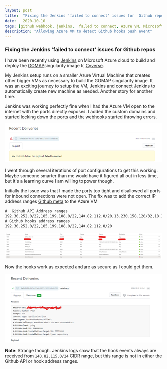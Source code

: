 ```yaml
---
layout: post
title:  "Fixing the Jenkins 'failed to connect' issues for  Github repos"
date:   2020-10-10
tags: [github webhook, jenkins,  failed to connect, Azure VM, Microsoft Azure, Azure vnet]
description: "Allowing Azure VM to detect Github hooks push event"
---
```


### Fixing the Jenkins 'failed to connect' issues for  Github repos

I have been recently using [Jenkins](https://www.jenkins.io/) on Microsoft Azure cloud to build and deploy the [GOMAP](https://www.bioinformapping.com/gomap/)singularity image to [Cyverse](https://datacommons.cyverse.org/browse/iplant/home/shared/dillpicl/gomap/GOMAP).

My Jenkins setup runs on a smaller Azure Virtual Machine that creates other bigger VMs as necessary to build the GOMAP singularity image. It was an exciting journey to setup the VM, Jenkins and connect Jenkins to automatically create new machine as needed. Another story for another time.

Jenkins was working perfectly fine when I had the Azure VM open to the internet with the ports directly exposed. I added the custom domains and started locking down the ports and the webhooks started throwing errors.

<img src="/assets/imgs/github_hook_fail.png" style="width:800px">

I went through several iterations of port configurations to get this working. Maybe someone smarter than me would have it figured all out in less time, but it's a learning curve I am willing to power though.

Initially the issue was that I made the ports too tight and disallowed all ports for inbound connections were not open. The fix was to add the correct IP address ranges [Github meta](https://api.github.com/meta) to the Azure VM 


```shell
#  Github API Address ranges
192.30.252.0/22,185.199.108.0/22,140.82.112.0/20,13.230.158.120/32,18.179.245.253/32,52.69.239.207/32,13.209.163.61/32,54.180.75.25/32,13.233.76.15/32,13.234.168.60/32,13.250.168.23/32,13.250.94.254/32,54.169.195.247/32,13.236.14.80/32,13.238.54.232/32,52.63.231.178/32,18.229.199.252/32,54.207.47.76/32
# Github hooks address ranges
192.30.252.0/22,185.199.108.0/22,140.82.112.0/20
```

<img src="/assets/imgs/open_inbound_ports.png" style="width:800px">

Now the hooks work as expected and are as secure as I could get them.

<img src="/assets/imgs/github_hook_success.png" style="width:800px">


**Note**: Strange though. Jenkins logs show that the hook events always are received from `140.82.115.0/24` CIDR range, but this range is not in either the Github API or hook address ranges.


